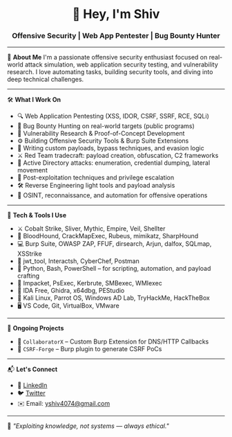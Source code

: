 <h1 align="center">👋 Hey, I'm Shiv</h1>
<h3 align="center">Offensive Security | Web App Pentester | Bug Bounty Hunter</h3>

---

🎯 **About Me**
I'm a passionate offensive security enthusiast focused on real-world attack simulation, web application security testing, and vulnerability research. I love automating tasks, building security tools, and diving into deep technical challenges.

---

🛠️ **What I Work On**
- 🔍 Web Application Pentesting (XSS, IDOR, CSRF, SSRF, RCE, SQLi)
- 🎯 Bug Bounty Hunting on real-world targets (public programs)
- 🧪 Vulnerability Research & Proof-of-Concept Development
- ⚙️ Building Offensive Security Tools & Burp Suite Extensions
- 🧠 Writing custom payloads, bypass techniques, and evasion logic
- ⚔️ Red Team tradecraft: payload creation, obfuscation, C2 frameworks
- 🏢 Active Directory attacks: enumeration, credential dumping, lateral movement
- 🔐 Post-exploitation techniques and privilege escalation
- 🛠️ Reverse Engineering light tools and payload analysis
- 📂 OSINT, reconnaissance, and automation for offensive operations

---

🧰 **Tech & Tools I Use**
- ⚔️ Cobalt Strike, Sliver, Mythic, Empire, Veil, Shellter
- 🧠 BloodHound, CrackMapExec, Rubeus, mimikatz, SharpHound
- 💻 Burp Suite, OWASP ZAP, FFUF, dirsearch, Arjun, dalfox, SQLmap, XSStrike
- 🧪 jwt_tool, Interactsh, CyberChef, Postman
- 🐍 Python, Bash, PowerShell – for scripting, automation, and payload crafting
- 🧰 Impacket, PsExec, Kerbrute, SMBexec, WMIexec
- 🧬 IDA Free, Ghidra, x64dbg, PEStudio
- 🐧 Kali Linux, Parrot OS, Windows AD Lab, TryHackMe, HackTheBox
- 🖥️ VS Code, Git, VirtualBox, VMware

---

🧪 **Ongoing Projects**
- 🧬 `CollaboratorX` – Custom Burp Extension for DNS/HTTP Callbacks
- 🐞 `CSRF-Forge` – Burp plugin to generate CSRF PoCs

---

📬 **Let's Connect**
- 🔗 [LinkedIn](https://www.linkedin.com/in/shiv-yadav-326349249/)  
- 🐦 [Twitter](https://x.com/Shivkumar_032)  
- ✉️ Email: yshiv4074@gmail.com

---

💬 *"Exploiting knowledge, not systems — always ethical."*
